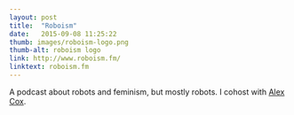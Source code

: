 ```yaml
---
layout: post
title:  "Roboism"
date:   2015-09-08 11:25:22
thumb: images/roboism-logo.png
thumb-alt: roboism logo
link: http://www.roboism.fm/
linktext: roboism.fm
---
```


A podcast about robots and feminism, but mostly robots. I cohost with <a href="https://twitter.com/AlexCox">Alex Cox</a>.